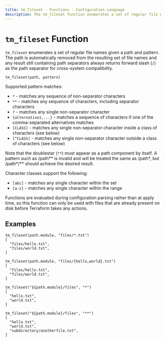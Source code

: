 ```yaml
---
title: tm_fileset - Functions - Configuration Language
description: The tm_fileset function enumerates a set of regular file names given a pattern.
---
```


# `tm_fileset` Function

`tm_fileset` enumerates a set of regular file names given a path and pattern.
The path is automatically removed from the resulting set of file names and any
result still containing path separators always returns forward slash (`/`) as
the path separator for cross-system compatibility.

```hcl
tm_fileset(path, pattern)
```

Supported pattern matches:

- `*` - matches any sequence of non-separator characters
- `**` - matches any sequence of characters, including separator characters
- `?` - matches any single non-separator character
- `{alternative1,...}` - matches a sequence of characters if one of the comma-separated alternatives matches
- `[CLASS]` - matches any single non-separator character inside a class of characters (see below)
- `[^CLASS]` - matches any single non-separator character outside a class of characters (see below)

Note that the doublestar (`**`) must appear as a path component by itself. A
pattern such as /path\*\* is invalid and will be treated the same as /path\*, but
/path\*/\*\* should achieve the desired result.

Character classes support the following:

- `[abc]` - matches any single character within the set
- `[a-z]` - matches any single character within the range

Functions are evaluated during configuration parsing rather than at apply time,
so this function can only be used with files that are already present on disk
before Terraform takes any actions.

## Examples

```
tm_fileset(path.module, "files/*.txt")
[
  "files/hello.txt",
  "files/world.txt",
]

tm_fileset(path.module, "files/{hello,world}.txt")
[
  "files/hello.txt",
  "files/world.txt",
]

tm_fileset("${path.module}/files", "*")
[
  "hello.txt",
  "world.txt",
]

tm_fileset("${path.module}/files", "**")
[
  "hello.txt",
  "world.txt",
  "subdirectory/anotherfile.txt",
]
```


